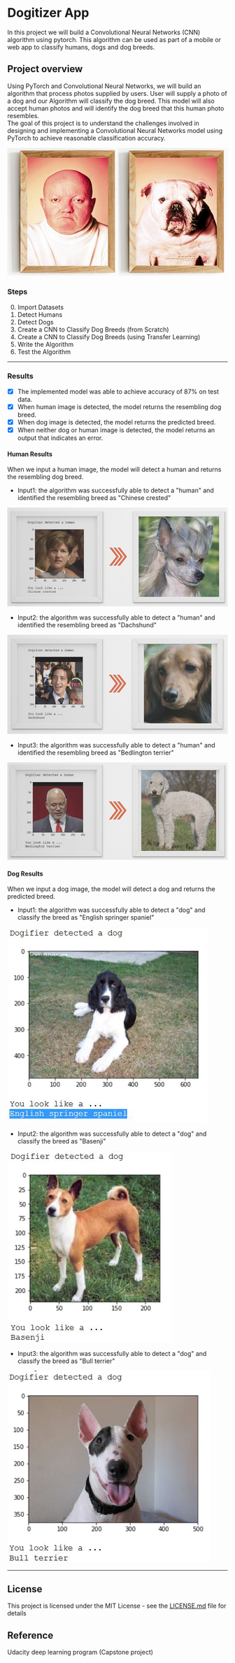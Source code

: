 # Dogitizer App
In this project we will build a Convolutional Neural Networks (CNN) algorithm using pytorch. This algorithm can be used as part of a mobile or web app to classify humans, dogs and dog breeds.

## Project overview
Using PyTorch and Convolutional Neural Networks, we will build an algorithm that process photos supplied by users. User will supply a photo of a dog and our Algorithm will classify the dog breed. This model will also accept human photos and will identify the dog breed that this human photo resembles.  
The goal of this project is to understand the challenges involved in designing and implementing a Convolutional Neural Networks model using PyTorch to achieve reasonable classification accuracy.

![Dog Double2](/images/double2.jpg)

### Steps
0. Import Datasets
1. Detect Humans
1. Detect Dogs
1. Create a CNN to Classify Dog Breeds (from Scratch)
1. Create a CNN to Classify Dog Breeds (using Transfer Learning)
1. Write the Algorithm
1. Test the Algorithm

---

### Results

* [x] The implemented model was able to achieve accuracy of 87% on test data.
* [x] When human image is detected, the model returns the resembling dog breed.
* [x] When dog image is detected, the model returns the predicted breed.
* [x] When neither dog or human image is detected, the model returns an output that indicates an error.

#### Human Results
When we input a human image, the model will detect a human and returns the resembling dog breed.
* Input1: the algorithm was successfully able to detect a "human" and identified the resembling breed as "Chinese crested"

![Chinese crested](/images/Chinese-crested.jpg)


* Input2: the algorithm was successfully able to detect a "human" and identified the resembling breed as "Dachshund"

![Dachshund](/images/Dachshund.jpg)


* Input3: the algorithm was successfully able to detect a "human" and identified the resembling breed as "Bedlington terrier"

![Bedlington terrier](/images/Bedlington-terrier.jpg)


#### Dog Results
When we input a dog image, the model will detect a dog and returns the predicted breed.
* Input1: the algorithm was successfully able to detect a "dog" and classify the breed as "English springer spaniel"

![English springer spaniel](/images/dogrslt1.jpg)


* Input2: the algorithm was successfully able to detect a "dog" and classify the breed as "Basenji"

![Basenji](/images/dogrslt2.jpg)


* Input3: the algorithm was successfully able to detect a "dog" and classify the breed as "Bull terrier"

![Bull terrier](/images/dogrslt3.jpg)

---


## License

This project is licensed under the MIT License - see the [LICENSE.md](LICENSE.md) file for details

## Reference

Udacity deep learning program (Capstone project)
